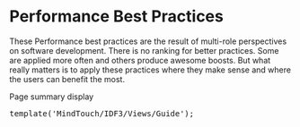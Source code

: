 # Performance Best Practices

These Performance best practices are the result of multi-role perspectives on software development. There is no ranking for better practices. Some are applied more often and others produce awesome boosts. But what really matters is to apply these practices where they make sense and where the users can benefit the most.

<p class="mt-script-comment">Page summary display</p>
<pre class="script">
template('MindTouch/IDF3/Views/Guide');</pre>
